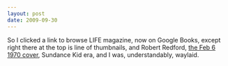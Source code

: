 ```yaml
---
layout: post
date: 2009-09-30
---  
```


So I clicked a link to browse LIFE magazine, now on Google Books, except right there at the top is line of thumbnails, and Robert Redford, [the Feb 6 1970 cover](https://books.google.ca/books?id=Y1AEAAAAMBAJ&printsec=frontcover#v=onepage&q&f=false), Sundance Kid era, and I was, understandably, waylaid.
